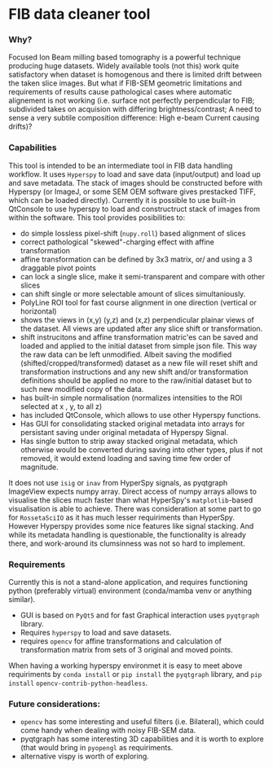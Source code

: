 # FIB data cleaner tool

### Why?

Focused Ion Beam milling based tomography is a powerful technique producing huge datasets.
Widely available tools (not this) work quite satisfactory when dataset is homogenous and there is limited drift between the taken slice images.
But what if FIB-SEM geometric limitations and requirements of results cause pathological cases where automatic alignement is not working (i.e. surface not perfectly perpendicular to FIB; subdivided takes on acquision with differing brightness/contrast; A need to sense a very subtile composition difference: High e-beam Current causing drifts)?   

### Capabilities
This tool is intended to be an intermediate tool in FIB data handling workflow.
It uses `Hyperspy` to load and save data (input/output) and load up and save metadata.
The stack of images should be constructed before with Hyperspy (or ImageJ, or some SEM OEM software gives prestacked TIFF, which can be loaded directly).
Currently it is possible to use built-in QtConsole to use hyperspy to load and constructruct stack of images from within the software.
This tool provides posibilities to:
* do simple lossless pixel-shift (`nupy.roll`) based alignment of slices
* correct pathological "skewed"-charging effect with affine transformation
* affine transformation can be defined by 3x3 matrix, or/ and using a 3 draggable pivot points
* can lock a single slice, make it semi-transparent and compare with other slices
* can shift single or more selectable amount of slices simultaniously.
* PolyLine ROI tool for fast course alignment in one direction (vertical or horizontal)
* shows the views in (x,y) (y,z) and (x,z) perpendicular plainar views of the dataset. All views are updated after any slice shift or transformation. 
* shift instrucitons and affine transformation matric'es can be saved and loaded and applied to the initial dataset from simple json file. This way the raw data can be left unmodified. Albeit saving the modified (shifted/cropped/transformed) dataset as a new file will reset shift and transformation instructions and any new shift and/or transformation definitions should be applied no more to the raw/initial dataset but to such new modified copy of the data.
* has built-in simple normalisation (normalizes intensities to the ROI selected at x , y, to all z)
* has included QtConsole, which allows to use other Hyperspy functions.
* Has GUI for consolidating stacked original metadata into arrays for persistant saving under original metadata of Hyperspy Signal.
* Has single button to strip away stacked original metadata, which otherwise would be converted during saving into other types, plus if not removed, it would extend loading and saving time few order of magnitude.

It does not use `isig` or `inav` from HyperSpy signals, as pyqtgraph ImageView expects numpy array.
Direct access of numpy arrays allows to visualise the slices much faster than what HyperSpy's `matplotlib`-based visualisation is able to achieve.
There was consideration at some part to go for `RossetaSciIO` as it has much lesser requiriments than HyperSpy. However Hyperspy provides some nice features like signal stacking.
And while its metadata handling is questionable, the functionality is already there, and work-around its clumsinness was not so hard to implement.


### Requirements
Currently this is not a stand-alone application, and requires functioning python (preferably virtual) environment (conda/mamba venv or anything similar).
* GUI is based on `PyQt5` and for fast Graphical interaction uses `pyqtgraph` library.
* Requires `hyperspy` to load and save datasets.
* requires `opencv` for affine transformations and calculation of transformation matrix from sets of 3 original and moved points.

When having a working hyperspy environmet it is easy to meet above requiriments by `conda install` or `pip install` the `pyqtgraph` library, and `pip install` `opencv-contrib-python-headless`.

### Future considerations:
* `opencv` has some interesting and useful filters (i.e. Bilateral), which could come handy when dealing with noisy FIB-SEM data.
* pyqtgraph has some interesting 3D capabilities and it is worth to explore (that would bring in `pyopengl` as requiriments.
* alternative vispy is worth of exploring.
